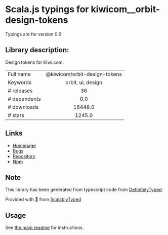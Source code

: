 
# Scala.js typings for kiwicom__orbit-design-tokens

Typings are for version 0.6

## Library description:
Design tokens for Kiwi.com.

|                    |                 |
| ------------------ | :-------------: |
| Full name          | @kiwicom/orbit-design-tokens |
| Keywords           | orbit, ui, design |
| # releases         | 36 |
| # dependents       | 0.0 |
| # downloads        | 16448.0 |
| # stars            | 1245.0 |

## Links
- [Homepage](https://github.com/kiwicom/orbit#readme)
- [Bugs](https://github.com/kiwicom/orbit/issues)
- [Repository](https://github.com/kiwicom/orbit)
- [Npm](https://www.npmjs.com/package/%40kiwicom%2Forbit-design-tokens)
    


## Note
This library has been generated from typescript code from [DefinitelyTyped](https://definitelytyped.org).

Provided with :purple_heart: from [ScalablyTyped](https://github.com/oyvindberg/ScalablyTyped)

## Usage
See [the main readme](../../readme.md) for instructions.


